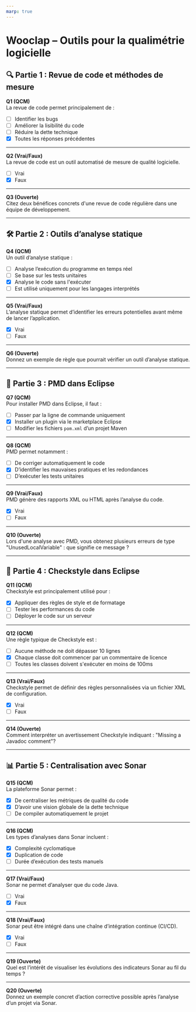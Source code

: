 ```yaml
---
marp: true
---
```


# Wooclap – Outils pour la qualimétrie logicielle

## 🔍 Partie 1 : Revue de code et méthodes de mesure

**Q1 (QCM)**  
La revue de code permet principalement de :  
- [ ] Identifier les bugs  
- [ ] Améliorer la lisibilité du code  
- [ ] Réduire la dette technique  
- [x] Toutes les réponses précédentes  

---

**Q2 (Vrai/Faux)**  
La revue de code est un outil automatisé de mesure de qualité logicielle.  
- [ ] Vrai  
- [x] Faux  

---

**Q3 (Ouverte)**  
Citez deux bénéfices concrets d'une revue de code régulière dans une équipe de développement.

---

## 🛠 Partie 2 : Outils d’analyse statique

**Q4 (QCM)**  
Un outil d’analyse statique :  
- [ ] Analyse l’exécution du programme en temps réel  
- [ ] Se base sur les tests unitaires  
- [x] Analyse le code sans l'exécuter  
- [ ] Est utilisé uniquement pour les langages interprétés  

---

**Q5 (Vrai/Faux)**  
L’analyse statique permet d’identifier les erreurs potentielles avant même de lancer l’application.  
- [x] Vrai  
- [ ] Faux  

---

**Q6 (Ouverte)**  
Donnez un exemple de règle que pourrait vérifier un outil d’analyse statique.

---

## 🔧 Partie 3 : PMD dans Eclipse

**Q7 (QCM)**  
Pour installer PMD dans Eclipse, il faut :  
- [ ] Passer par la ligne de commande uniquement  
- [x] Installer un plugin via le marketplace Eclipse  
- [ ] Modifier les fichiers `pom.xml` d’un projet Maven  

---

**Q8 (QCM)**  
PMD permet notamment :  
- [ ] De corriger automatiquement le code  
- [x] D’identifier les mauvaises pratiques et les redondances  
- [ ] D’exécuter les tests unitaires  

---

**Q9 (Vrai/Faux)**  
PMD génère des rapports XML ou HTML après l’analyse du code.  
- [x] Vrai  
- [ ] Faux  

---

**Q10 (Ouverte)**  
Lors d'une analyse avec PMD, vous obtenez plusieurs erreurs de type "UnusedLocalVariable" : que signifie ce message ?

---

## 📏 Partie 4 : Checkstyle dans Eclipse

**Q11 (QCM)**  
Checkstyle est principalement utilisé pour :  
- [x] Appliquer des règles de style et de formatage  
- [ ] Tester les performances du code  
- [ ] Déployer le code sur un serveur  

---

**Q12 (QCM)**  
Une règle typique de Checkstyle est :  
- [ ] Aucune méthode ne doit dépasser 10 lignes  
- [x] Chaque classe doit commencer par un commentaire de licence  
- [ ] Toutes les classes doivent s'exécuter en moins de 100ms  

---

**Q13 (Vrai/Faux)**  
Checkstyle permet de définir des règles personnalisées via un fichier XML de configuration.  
- [x] Vrai  
- [ ] Faux  

---

**Q14 (Ouverte)**  
Comment interpréter un avertissement Checkstyle indiquant : "Missing a Javadoc comment"?

---

## 📊 Partie 5 : Centralisation avec Sonar

**Q15 (QCM)**  
La plateforme Sonar permet :  
- [x] De centraliser les métriques de qualité du code  
- [x] D’avoir une vision globale de la dette technique  
- [ ] De compiler automatiquement le projet  

---

**Q16 (QCM)**  
Les types d’analyses dans Sonar incluent :  
- [x] Complexité cyclomatique  
- [x] Duplication de code  
- [ ] Durée d’exécution des tests manuels  

---

**Q17 (Vrai/Faux)**  
Sonar ne permet d’analyser que du code Java.  
- [ ] Vrai  
- [x] Faux  

---

**Q18 (Vrai/Faux)**  
Sonar peut être intégré dans une chaîne d’intégration continue (CI/CD).  
- [x] Vrai  
- [ ] Faux  

---

**Q19 (Ouverte)**  
Quel est l’intérêt de visualiser les évolutions des indicateurs Sonar au fil du temps ?

---

**Q20 (Ouverte)**  
Donnez un exemple concret d’action corrective possible après l’analyse d’un projet via Sonar.


